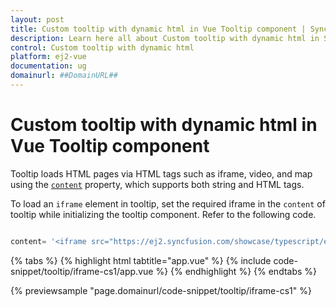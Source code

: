```yaml
---
layout: post
title: Custom tooltip with dynamic html in Vue Tooltip component | Syncfusion
description: Learn here all about Custom tooltip with dynamic html in Syncfusion Vue Tooltip component of Syncfusion Essential JS 2 and more.
control: Custom tooltip with dynamic html 
platform: ej2-vue
documentation: ug
domainurl: ##DomainURL##
---
```


# Custom tooltip with dynamic html in Vue Tooltip component

Tooltip loads HTML pages via HTML tags such as iframe, video, and map using the [`content`](https://ej2.syncfusion.com/vue/documentation/api/tooltip/#content) property, which supports both string and HTML tags.

To load an `iframe` element in tooltip, set the required iframe in the `content` of tooltip while initializing the tooltip component. Refer to the following code.

```ts

content= '<iframe src="https://ej2.syncfusion.com/showcase/typescript/expensetracker/#/dashboard"></iframe>

```

{% tabs %}
{% highlight html tabtitle="app.vue" %}
{% include code-snippet/tooltip/iframe-cs1/app.vue %}
{% endhighlight %}
{% endtabs %}
        
{% previewsample "page.domainurl/code-snippet/tooltip/iframe-cs1" %}
